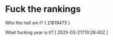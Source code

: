 # Fuck the rankings

Who the hell am I?
{ 21819473 }

What fucking year is it?
[ 2025-03-21T10:26:40Z ]

